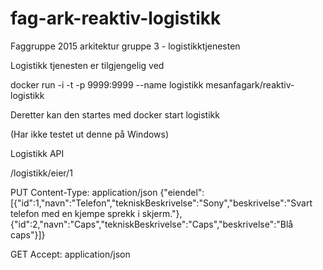 # fag-ark-reaktiv-logistikk
Faggruppe 2015 arkitektur gruppe 3 - logistikktjenesten

Logistikk tjenesten er tilgjengelig ved 

docker run -i -t -p 9999:9999 --name logistikk mesanfagark/reaktiv-logistikk

Deretter kan den startes med 
docker start logistikk


(Har ikke testet ut denne på Windows)


Logistikk API

/logistikk/eier/1

PUT
Content-Type: application/json
{"eiendel":[{"id":1,"navn":"Telefon","tekniskBeskrivelse":"Sony","beskrivelse":"Svart telefon med en kjempe sprekk i skjerm."},{"id":2,"navn":"Caps","tekniskBeskrivelse":"Caps","beskrivelse":"Blå caps"}]}

GET
Accept: application/json




